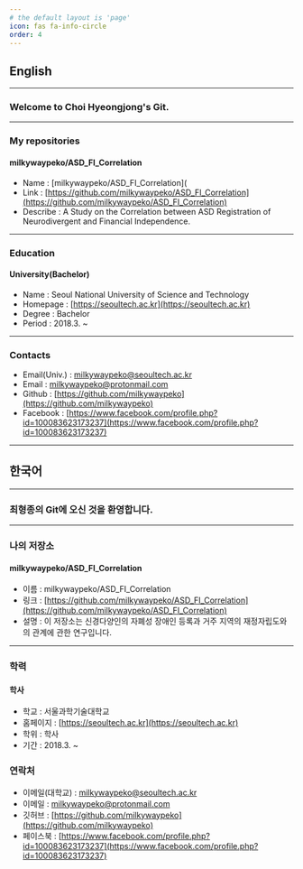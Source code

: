 ```yaml
---
# the default layout is 'page'
icon: fas fa-info-circle
order: 4
---
```


## English

---

### Welcome to Choi Hyeongjong's Git.

---

### My repositories

#### milkywaypeko/ASD_FI_Correlation

- Name : [milkywaypeko/ASD_FI_Correlation](
- Link : [https://github.com/milkywaypeko/ASD_FI_Correlation](https://github.com/milkywaypeko/ASD_FI_Correlation)
- Describe : A Study on the Correlation between ASD Registration of Neurodivergent and Financial Independence.

---

### Education

#### University(Bachelor)

 - Name : Seoul National University of Science and Technology
 - Homepage : [https://seoultech.ac.kr](https://seoultech.ac.kr)
 - Degree : Bachelor
 - Period : 2018.3. ~ 

---

### Contacts

 - Email(Univ.) : [milkywaypeko@seoultech.ac.kr](mailto:milkywaypeko@seoultech.ac.kr)
 - Email : [milkywaypeko@protonmail.com](mailto:milkywaypeko@protonmail.com)
 - Github : [https://github.com/milkywaypeko](https://github.com/milkywaypeko)
 - Facebook : [https://www.facebook.com/profile.php?id=100083623173237](https://www.facebook.com/profile.php?id=100083623173237)

---

## 한국어

---

### 최형종의 Git에 오신 것을 환영합니다.

---

### 나의 저장소

#### milkywaypeko/ASD_FI_Correlation

 - 이름 : milkywaypeko/ASD_FI_Correlation
 - 링크 : [https://github.com/milkywaypeko/ASD_FI_Correlation](https://github.com/milkywaypeko/ASD_FI_Correlation)
 - 설명 : 이 저장소는 신경다양인의 자폐성 장애인 등록과 거주 지역의 재정자립도와의 관계에 관한 연구입니다.

---

### 학력

#### 학사

 - 학교 : 서울과학기술대학교
 - 홈페이지 : [https://seoultech.ac.kr](https://seoultech.ac.kr)
 - 학위 : 학사
 - 기간 : 2018.3. ~ 

### 연락처

 - 이메일(대학교) : [milkywaypeko@seoultech.ac.kr](mailto:milkywaypeko@seoultech.ac.kr)
 - 이메일 : [milkywaypeko@protonmail.com](mailto:milkywaypeko@protonmail.com)
 - 깃허브 : [https://github.com/milkywaypeko](https://github.com/milkywaypeko)
 - 페이스북 : [https://www.facebook.com/profile.php?id=100083623173237](https://www.facebook.com/profile.php?id=100083623173237)
